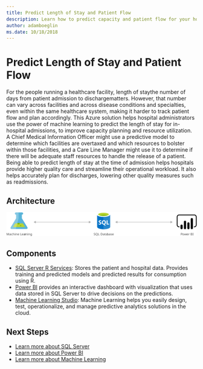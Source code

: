 ```yaml
---
title: Predict Length of Stay and Patient Flow 
description: Learn how to predict capacity and patient flow for your hospital or healthcare facility to enhance the quality of care and improve operational efficiency.
author: adamboeglin
ms.date: 10/18/2018
---
```

# Predict Length of Stay and Patient Flow 
For the people running a healthcare facility, length of staythe number of days from patient admission to dischargematters. However, that number can vary across facilities and across disease conditions and specialties, even within the same healthcare system, making it harder to track patient flow and plan accordingly.
This Azure solution helps hospital administrators use the power of machine learning to predict the length of stay for in-hospital admissions, to improve capacity planning and resource utilization. A Chief Medical Information Officer might use a predictive model to determine which facilities are overtaxed and which resources to bolster within those facilities, and a Care Line Manager might use it to determine if there will be adequate staff resources to handle the release of a patient.
Being able to predict length of stay at the time of admission helps hospitals provide higher quality care and streamline their operational workload. It also helps accurately plan for discharges, lowering other quality measures such as readmissions.

## Architecture
<img src="media/predict-length-of-stay-and-patient-flow-with-healthcare-analytics.svg" alt='architecture diagram' />

## Components
* [SQL Server R Services](https://www.microsoft.comhref="http://azure.microsoft.com/sql-server/sql-server-r-services): Stores the patient and hospital data. Provides training and predicted models and predicted results for consumption using R.
* [Power BI](https://powerbi.microsoft.comhttp://azure.microsoft.com/) provides an interactive dashboard with visualization that uses data stored in SQL Server to drive decisions on the predictions.
* [Machine Learning Studio](href="http://azure.microsoft.com/services/machine-learning-studio/): Machine Learning helps you easily design, test, operationalize, and manage predictive analytics solutions in the cloud.

## Next Steps
* [Learn more about SQL Server](https://www.microsoft.com/sql-server/sql-server-r-services)
* [Learn more about Power BI](https://powerbi.microsoft.com/documentation/powerbi-landing-page/)
* [Learn more about Machine Learning](https://docs.microsoft.com/azure/machine-learning/machine-learning-what-is-machine-learning)